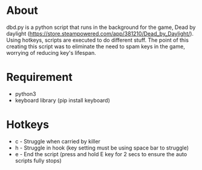 # About
dbd.py is a python script that runs in the background for the game, Dead by daylight (https://store.steampowered.com/app/381210/Dead_by_Daylight/). Using hotkeys, scripts are executed to do different stuff. The point of this creating this script was to eliminate the need to spam keys in the game, worrying of reducing key's lifespan.

# Requirement
* python3
* keyboard library (pip install keyboard)


# Hotkeys
* c - Struggle when carried by killer
* h - Struggle in hook (key setting must be using space bar to struggle)
* e - End the script (press and hold E key for 2 secs to ensure the auto scripts fully stops)
